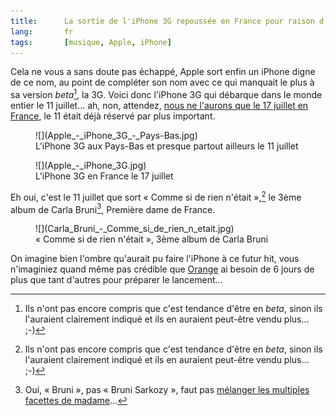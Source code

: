 ```yaml
---
title:      La sortie de l'iPhone 3G repoussée en France pour raison d'État
lang:       fr
tags:       [musique, Apple, iPhone]
---
```


Cela ne vous a sans doute pas échappé, Apple sort enfin un iPhone digne de ce nom, au point de compléter son nom avec ce qui manquait le plus à sa version *beta*[^1], la 3G. Voici donc l'iPhone 3G qui débarque dans le monde entier le 11 juillet... ah, non, attendez, [nous ne l'aurons que le 17 juillet en France](http://www.iphon.fr/post/2008/06/09/Le-11-Non-le-17-juillet), le 11 était déjà réservé par plus important.


[^1]: Ils n'ont pas encore compris que c'est tendance d'être en *beta*, sinon ils l'auraient clairement indiqué et ils en auraient peut-être vendu plus... ;-)

<figure markdown="1">
  ![](Apple_-_iPhone_3G_-_Pays-Bas.jpg)
  <figcaption>
  L'iPhone 3G aux Pays-Bas et presque partout ailleurs le 11 juillet
  </figcaption>
</figure>


<figure markdown="1">
  ![](Apple_-_iPhone_3G.jpg)
  <figcaption>
  L'iPhone 3G en France le 17 juillet
  </figcaption>
</figure>


Eh oui, c'est le 11 juillet que sort « Comme si de rien n'était »,[^1] le 3ème album de Carla Bruni[^2], Première dame de France.

<figure markdown="1">
  ![](Carla_Bruni_-_Comme_si_de_rien_n_etait.jpg)
  <figcaption>
  « Comme si de rien n'était », 3ème album de Carla Bruni
  </figcaption>
</figure>


On imagine bien l'ombre qu'aurait pu faire l'iPhone à ce futur hit, vous n'imaginiez quand même pas crédible que [Orange](http://iphone.orange.fr/) ai besoin de 6 jours de plus que tant d'autres pour préparer le lancement...


[^1]: La virgule est importante, c'est beau la langue française... ;-)

[^2]: Oui, « Bruni », pas « Bruni Sarkozy », faut pas [mélanger les multiples facettes de madame](http://www.europe1.fr/Info/Actualite-Politique/Institutions/Carla-Bruni-reste-de-gauche-mais-votera-Sarkozy)...
